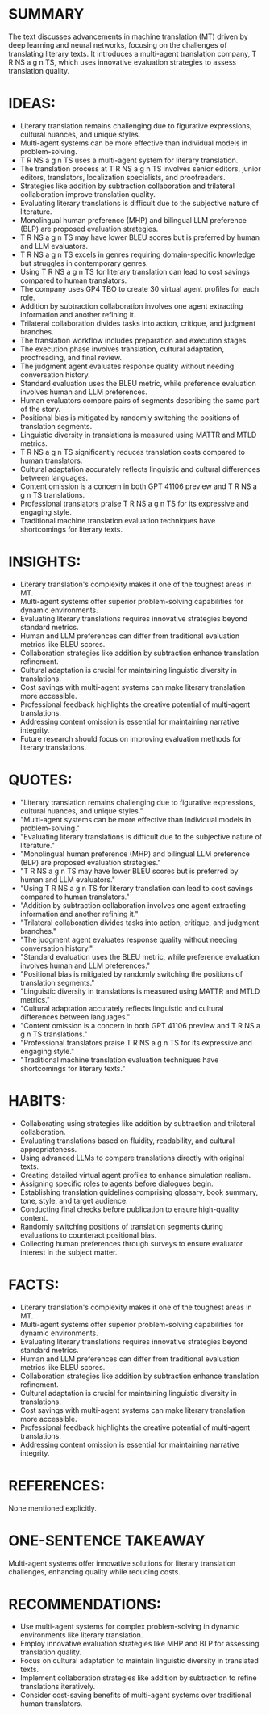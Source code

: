 # SUMMARY
The text discusses advancements in machine translation (MT) driven by deep learning and neural networks, focusing on the challenges of translating literary texts. It introduces a multi-agent translation company, T R NS a g n TS, which uses innovative evaluation strategies to assess translation quality.

# IDEAS:
- Literary translation remains challenging due to figurative expressions, cultural nuances, and unique styles.
- Multi-agent systems can be more effective than individual models in problem-solving.
- T R NS a g n TS uses a multi-agent system for literary translation.
- The translation process at T R NS a g n TS involves senior editors, junior editors, translators, localization specialists, and proofreaders.
- Strategies like addition by subtraction collaboration and trilateral collaboration improve translation quality.
- Evaluating literary translations is difficult due to the subjective nature of literature.
- Monolingual human preference (MHP) and bilingual LLM preference (BLP) are proposed evaluation strategies.
- T R NS a g n TS may have lower BLEU scores but is preferred by human and LLM evaluators.
- T R NS a g n TS excels in genres requiring domain-specific knowledge but struggles in contemporary genres.
- Using T R NS a g n TS for literary translation can lead to cost savings compared to human translators.
- The company uses GP4 TBO to create 30 virtual agent profiles for each role.
- Addition by subtraction collaboration involves one agent extracting information and another refining it.
- Trilateral collaboration divides tasks into action, critique, and judgment branches.
- The translation workflow includes preparation and execution stages.
- The execution phase involves translation, cultural adaptation, proofreading, and final review.
- The judgment agent evaluates response quality without needing conversation history.
- Standard evaluation uses the BLEU metric, while preference evaluation involves human and LLM preferences.
- Human evaluators compare pairs of segments describing the same part of the story.
- Positional bias is mitigated by randomly switching the positions of translation segments.
- Linguistic diversity in translations is measured using MATTR and MTLD metrics.
- T R NS a g n TS significantly reduces translation costs compared to human translators.
- Cultural adaptation accurately reflects linguistic and cultural differences between languages.
- Content omission is a concern in both GPT 41106 preview and T R NS a g n TS translations.
- Professional translators praise T R NS a g n TS for its expressive and engaging style.
- Traditional machine translation evaluation techniques have shortcomings for literary texts.

# INSIGHTS:
- Literary translation's complexity makes it one of the toughest areas in MT.
- Multi-agent systems offer superior problem-solving capabilities for dynamic environments.
- Evaluating literary translations requires innovative strategies beyond standard metrics.
- Human and LLM preferences can differ from traditional evaluation metrics like BLEU scores.
- Collaboration strategies like addition by subtraction enhance translation refinement.
- Cultural adaptation is crucial for maintaining linguistic diversity in translations.
- Cost savings with multi-agent systems can make literary translation more accessible.
- Professional feedback highlights the creative potential of multi-agent translations.
- Addressing content omission is essential for maintaining narrative integrity.
- Future research should focus on improving evaluation methods for literary translations.

# QUOTES:
- "Literary translation remains challenging due to figurative expressions, cultural nuances, and unique styles."
- "Multi-agent systems can be more effective than individual models in problem-solving."
- "Evaluating literary translations is difficult due to the subjective nature of literature."
- "Monolingual human preference (MHP) and bilingual LLM preference (BLP) are proposed evaluation strategies."
- "T R NS a g n TS may have lower BLEU scores but is preferred by human and LLM evaluators."
- "Using T R NS a g n TS for literary translation can lead to cost savings compared to human translators."
- "Addition by subtraction collaboration involves one agent extracting information and another refining it."
- "Trilateral collaboration divides tasks into action, critique, and judgment branches."
- "The judgment agent evaluates response quality without needing conversation history."
- "Standard evaluation uses the BLEU metric, while preference evaluation involves human and LLM preferences."
- "Positional bias is mitigated by randomly switching the positions of translation segments."
- "Linguistic diversity in translations is measured using MATTR and MTLD metrics."
- "Cultural adaptation accurately reflects linguistic and cultural differences between languages."
- "Content omission is a concern in both GPT 41106 preview and T R NS a g n TS translations."
- "Professional translators praise T R NS a g n TS for its expressive and engaging style."
- "Traditional machine translation evaluation techniques have shortcomings for literary texts."

# HABITS:
- Collaborating using strategies like addition by subtraction and trilateral collaboration.
- Evaluating translations based on fluidity, readability, and cultural appropriateness.
- Using advanced LLMs to compare translations directly with original texts.
- Creating detailed virtual agent profiles to enhance simulation realism.
- Assigning specific roles to agents before dialogues begin.
- Establishing translation guidelines comprising glossary, book summary, tone, style, and target audience.
- Conducting final checks before publication to ensure high-quality content.
- Randomly switching positions of translation segments during evaluations to counteract positional bias.
- Collecting human preferences through surveys to ensure evaluator interest in the subject matter.

# FACTS:
- Literary translation's complexity makes it one of the toughest areas in MT.
- Multi-agent systems offer superior problem-solving capabilities for dynamic environments.
- Evaluating literary translations requires innovative strategies beyond standard metrics.
- Human and LLM preferences can differ from traditional evaluation metrics like BLEU scores.
- Collaboration strategies like addition by subtraction enhance translation refinement.
- Cultural adaptation is crucial for maintaining linguistic diversity in translations.
- Cost savings with multi-agent systems can make literary translation more accessible.
- Professional feedback highlights the creative potential of multi-agent translations.
- Addressing content omission is essential for maintaining narrative integrity.

# REFERENCES:
None mentioned explicitly.

# ONE-SENTENCE TAKEAWAY
Multi-agent systems offer innovative solutions for literary translation challenges, enhancing quality while reducing costs.

# RECOMMENDATIONS:
- Use multi-agent systems for complex problem-solving in dynamic environments like literary translation.
- Employ innovative evaluation strategies like MHP and BLP for assessing translation quality.
- Focus on cultural adaptation to maintain linguistic diversity in translated texts.
- Implement collaboration strategies like addition by subtraction to refine translations iteratively.
- Consider cost-saving benefits of multi-agent systems over traditional human translators.